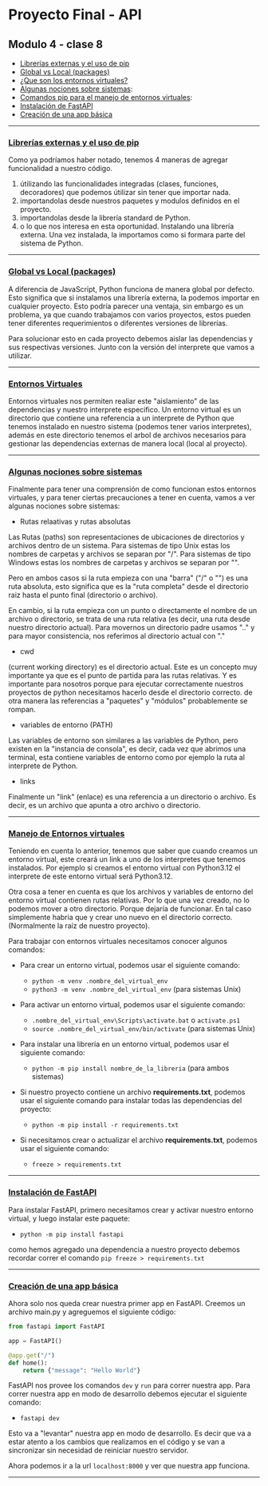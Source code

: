 # Proyecto Final - API

## Modulo 4 - clase 8

- [Librerías externas y el uso de pip](#librerías-externas-y-el-uso-de-pip)
- [Global vs Local (packages)](#global-vs-local-packages)
- [¿Que son los entornos virtuales?](#entornos-virtuales)
- [Algunas nociones sobre sistemas](#algunas-nociones-sobre-sistemas):
- [Comandos pip para el manejo de entornos virtuales](#manejo-de-entornos-virtuales):
- [Instalación de FastAPI](#instalación-de-fastapi)
- [Creación de una app básica](#creación-de-una-app-básica)

---

### [Librerías externas y el uso de pip](.)

Como ya podríamos haber notado, tenemos 4 maneras de agregar funcionalidad a nuestro
código.

1. útilizando las funcionalidades integradas (clases, funciones, decoradores) que
   podemos útilizar sin tener que importar nada.
1. importandolas desde nuestros paquetes y modulos definidos en el proyecto.
1. importandolas desde la librería standard de Python.
1. o lo que nos interesa en esta oportunidad. Instalando una librería externa. Una
   vez instalada, la importamos como si formara parte del sistema de Python.

---

### [Global vs Local (packages)](.)

A diferencia de JavaScript, Python funciona de manera global por defecto. Esto
significa que si instalamos una librería externa, la podemos importar en cualquier
proyecto. Esto podría parecer una ventaja, sin embargo es un problema, ya que cuando
trabajamos con varios proyectos, estos pueden tener diferentes requerimientos o
diferentes versiones de librerías.

Para solucionar esto en cada proyecto debemos aislar las dependencias y sus respectivas
versiones. Junto con la versión del interprete que vamos a utilizar.

---

### [Entornos Virtuales](.)

Entornos virtuales nos permiten realiar este "aislamiento" de las dependencias y
nuestro interprete especifico.
Un entorno virtual es un directorio que contiene una referencia a un interprete de
Python que tenemos instalado en nuestro sistema (podemos tener varios interpretes),
además en este directorio tenemos el arbol de archivos necesarios para gestionar
las dependencias externas de manera local (local al proyecto).

---

### [Algunas nociones sobre sistemas](.)

Finalmente para tener una comprensión de como funcionan estos entornos virtuales,
y para tener ciertas precauciones a tener en cuenta, vamos a ver algunas nociones
sobre sistemas:

- Rutas relaativas y rutas absolutas

Las Rutas (paths) son representaciones de ubicaciones de directorios y archivos
dentro de un sistema. Para sistemas de tipo Unix estas los nombres de carpetas y
archivos se separan por "/". Para sistemas de tipo Windows estas
los nombres de carpetas y archivos se separan por "\".

Pero en ambos casos si la ruta empieza con una "barra" ("/" o "\") es una ruta
absoluta, esto significa que es la "ruta completa" desde el directorio raiz hasta
el punto final (directorio o archivo).

En cambio, si la ruta empieza con un punto o directamente el nombre de un archivo
o directorio, se trata de una ruta relativa (es decir, una ruta desde nuestro
directorio actual). Para movernos un directorio padre usamos ".." y para mayor
consistencia, nos referimos al directorio actual con "."

- cwd

(current working directory) es el directorio actual. Este es un concepto muy
importante ya que es el punto de partida para las rutas relativas. Y es importante
para nosotros porque para ejecutar correctamente nuestros proyectos de python
necesitamos hacerlo desde el directorio correcto. de otra manera las referencias
a "paquetes" y "módulos" probablemente se rompan.

- variables de entorno (PATH)

Las variables de entorno son similares a las variables de Python, pero existen en
la "instancia de consola", es decir, cada vez que abrimos una terminal, esta contiene
variables de entorno como por ejemplo la ruta al interprete de Python.

- links

Finalmente un "link" (enlace) es una referencia a un directorio o archivo. Es decir,
es un archivo que apunta a otro archivo o directorio.

---

### [Manejo de Entornos virtuales](.)

Teniendo en cuenta lo anterior, tenemos que saber que cuando creamos un entorno
virtual, este creará un link a uno de los interpretes que tenemos instalados.
Por ejemplo si creamos el entorno virtual con Python3.12 el interprete de este
entorno virtual será Python3.12.

Otra cosa a tener en cuenta es que los archivos y variables de entorno del entorno
virtual contienen rutas relativas. Por lo que una vez creado, no lo podemos mover
a otro directorio. Porque dejaría de funcionar. En tal caso simplemente habria que
y crear uno nuevo en el directorio correcto. (Normalmente la raíz de nuestro proyecto).

Para trabajar con entornos virtuales necesitamos conocer algunos comandos:

- Para crear un entorno virtual, podemos usar el siguiente comando:

  - `python -m venv .nombre_del_virtual_env`
  - `python3 -m venv .nombre_del_virtual_env` (para sistemas Unix)

- Para activar un entorno virtual, podemos usar el siguiente comando:

  - `.nombre_del_virtual_env\Scripts\activate.bat` o `activate.ps1`
  - `source .nombre_del_virtual_env/bin/activate` (para sistemas Unix)

- Para instalar una librería en un entorno virtual, podemos usar el siguiente comando:

  - `python -m pip install nombre_de_la_libreria` (para ambos sistemas)

- Si nuestro proyecto contiene un archivo **requirements.txt**, podemos usar el
  siguiente comando para instalar todas las dependencias del proyecto:

  - `python -m pip install -r requirements.txt`

- Si necesitamos crear o actualizar el archivo **requirements.txt**, podemos
  usar el siguiente comando:

  - `freeze > requirements.txt`

---

### [Instalación de FastAPI](.)

Para instalar FastAPI, primero necesitamos crear y activar nuestro entorno virtual,
y luego instalar este paquete:

- `python -m pip install fastapi`

como hemos agregado una dependencia a nuestro proyecto debemos recordar correr
el comando `pip freeze > requirements.txt`

---

### [Creación de una app básica](.)

Ahora solo nos queda crear nuestra primer app en FastAPI. Creemos un archivo
main.py y agreguemos el siguiente código:

```python
from fastapi import FastAPI

app = FastAPI()

@app.get("/")
def home():
    return {"message": "Hello World"}
```

FastAPI nos provee los comandos `dev` y `run` para correr nuestra app.
Para correr nuestra app en modo de desarrollo debemos ejecutar el siguiente comando:

- `fastapi dev`

Esto va a "levantar" nuestra app en modo de desarrollo. Es decir que va a estar
atento a los cambios que realizamos en el código y se van a sincronizar sin necesidad
de reiniciar nuestro servidor.

Ahora podemos ir a la url `localhost:8000` y ver que nuestra app funciona.

---
